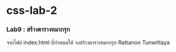 # css-lab-2
### Lab9 : สร้างตารางหมากรุก
จากไฟล์ index.html ที่กำหนดให้ จงสร้างตารางหมากรุก
Rattanon Tunwittaya
